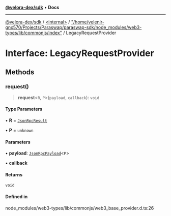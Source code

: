[**@velora-dex/sdk**](../../../../README.md) • **Docs**

***

[@velora-dex/sdk](../../../../globals.md) / [\<internal\>](../../../README.md) / ["/home/velenir-gnx570/Projects/Paraswap/paraswap-sdk/node\_modules/web3-types/lib/commonjs/index"](../README.md) / LegacyRequestProvider

# Interface: LegacyRequestProvider

## Methods

### request()

> **request**\<`R`, `P`\>(`payload`, `callback`): `void`

#### Type Parameters

• **R** = [`JsonRpcResult`](../../../type-aliases/JsonRpcResult.md)

• **P** = `unknown`

#### Parameters

• **payload**: [`JsonRpcPayload`](../../../type-aliases/JsonRpcPayload.md)\<`P`\>

• **callback**

#### Returns

`void`

#### Defined in

node\_modules/web3-types/lib/commonjs/web3\_base\_provider.d.ts:26
